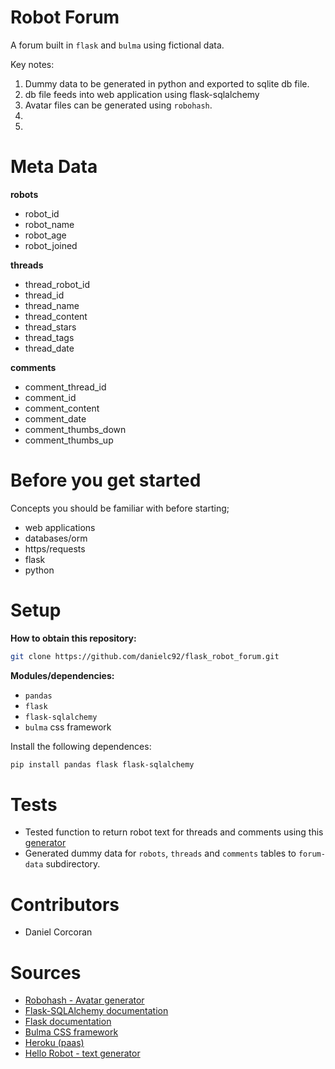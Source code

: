 # Robot Forum
A forum built in `flask` and `bulma` using fictional data.

Key notes:
1. Dummy data to be generated in python and exported to sqlite db file.
2. db file feeds into web application using flask-sqlalchemy
3. Avatar files can be generated using `robohash`.
4. 
5. 

# Meta Data
**robots**
- robot_id
- robot_name
- robot_age
- robot_joined

**threads**
- thread_robot_id
- thread_id
- thread_name
- thread_content
- thread_stars
- thread_tags
- thread_date

**comments**
- comment_thread_id
- comment_id
- comment_content
- comment_date
- comment_thumbs_down
- comment_thumbs_up


# Before you get started
Concepts you should be familiar with before starting;
- web applications
- databases/orm
- https/requests
- flask
- python

# Setup
**How to obtain this repository:**
```sh
git clone https://github.com/danielc92/flask_robot_forum.git
```
**Modules/dependencies:**
- `pandas`
- `flask`
- `flask-sqlalchemy`
- `bulma` css framework

Install the following dependences:
```sh
pip install pandas flask flask-sqlalchemy
```

# Tests
- Tested function to return robot text for threads and comments using this [generator](http://carterschieffer.com/hello-robot)
- Generated dummy data for `robots`, `threads` and `comments` tables to `forum-data` subdirectory.

# Contributors
- Daniel Corcoran

# Sources
- [Robohash - Avatar generator](https://robohash.org/)
- [Flask-SQLAlchemy documentation](http://flask-sqlalchemy.pocoo.org/2.3/)
- [Flask documentation](http://flask.pocoo.org/docs/1.0/)
- [Bulma CSS framework](https://bulma.io/documentation/overview/start/)
- [Heroku (paas)](https://www.heroku.com/)
- [Hello Robot - text generator](http://carterschieffer.com/hello-robot/)